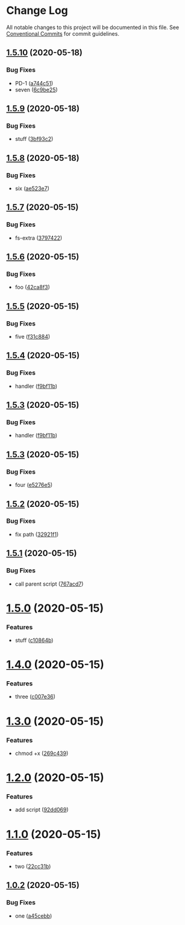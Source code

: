 # Change Log

All notable changes to this project will be documented in this file.
See [Conventional Commits](https://conventionalcommits.org) for commit guidelines.

## [1.5.10](https://github.com/pie-framework/mr-test/compare/@mr-test/foo@1.5.9...@mr-test/foo@1.5.10) (2020-05-18)


### Bug Fixes

* PD-1 ([a744c51](https://github.com/pie-framework/mr-test/commit/a744c514af5424d027b9530facd513c5c23e55ea))
* seven ([6c9be25](https://github.com/pie-framework/mr-test/commit/6c9be25ab2ed7d00996d91230bc8366d48f23111))





## [1.5.9](https://github.com/pie-framework/mr-test/compare/@mr-test/foo@1.5.8...@mr-test/foo@1.5.9) (2020-05-18)


### Bug Fixes

* stuff ([3bf93c2](https://github.com/pie-framework/mr-test/commit/3bf93c2e462f6a8c9523e4cd0544db8ebd63b3e9))





## [1.5.8](https://github.com/pie-framework/mr-test/compare/@mr-test/foo@1.5.7...@mr-test/foo@1.5.8) (2020-05-18)


### Bug Fixes

* six ([ae523e7](https://github.com/pie-framework/mr-test/commit/ae523e7e8bdacbb9a9bd55e4098bce5499c4f4c5))





## [1.5.7](https://github.com/pie-framework/mr-test/compare/@mr-test/foo@1.5.6...@mr-test/foo@1.5.7) (2020-05-15)


### Bug Fixes

* fs-extra ([3797422](https://github.com/pie-framework/mr-test/commit/379742251ea90ee8cceeeee584d2dfe3aae5f27b))





## [1.5.6](https://github.com/pie-framework/mr-test/compare/@mr-test/foo@1.5.5...@mr-test/foo@1.5.6) (2020-05-15)


### Bug Fixes

* foo ([42ca8f3](https://github.com/pie-framework/mr-test/commit/42ca8f3dc80dc39a94abd421f8842c7104e2cdca))





## [1.5.5](https://github.com/pie-framework/mr-test/compare/@mr-test/foo@1.5.4...@mr-test/foo@1.5.5) (2020-05-15)


### Bug Fixes

* five ([f31c884](https://github.com/pie-framework/mr-test/commit/f31c884a78e8fdc296520d1e3783f9cc72f01cae))





## [1.5.4](https://github.com/pie-framework/mr-test/compare/@mr-test/foo@1.5.3...@mr-test/foo@1.5.4) (2020-05-15)


### Bug Fixes

* handler ([f9bf11b](https://github.com/pie-framework/mr-test/commit/f9bf11b16753832c27b62d92b7dacef0775a9165))





## [1.5.3](https://github.com/pie-framework/mr-test/compare/@mr-test/foo@1.5.3...@mr-test/foo@1.5.3) (2020-05-15)


### Bug Fixes

* handler ([f9bf11b](https://github.com/pie-framework/mr-test/commit/f9bf11b16753832c27b62d92b7dacef0775a9165))





## [1.5.3](https://github.com/pie-framework/mr-test/compare/@mr-test/foo@1.5.2...@mr-test/foo@1.5.3) (2020-05-15)


### Bug Fixes

* four ([e5276e5](https://github.com/pie-framework/mr-test/commit/e5276e5deef5a37de5020560a1596b605c92d83e))





## [1.5.2](https://github.com/pie-framework/mr-test/compare/@mr-test/foo@1.5.1...@mr-test/foo@1.5.2) (2020-05-15)


### Bug Fixes

* fix path ([32921f1](https://github.com/pie-framework/mr-test/commit/32921f14cfd5c8d339ed4fd8031d25dcd26c1aa8))





## [1.5.1](https://github.com/pie-framework/mr-test/compare/@mr-test/foo@1.5.0...@mr-test/foo@1.5.1) (2020-05-15)


### Bug Fixes

* call parent script ([767acd7](https://github.com/pie-framework/mr-test/commit/767acd78213b19b5cb802f9e2cf2c440c1bb629c))





# [1.5.0](https://github.com/pie-framework/mr-test/compare/@mr-test/foo@1.4.0...@mr-test/foo@1.5.0) (2020-05-15)


### Features

* stuff ([c10864b](https://github.com/pie-framework/mr-test/commit/c10864b00e73d4c363aaddf7b44e9f3c13798544))





# [1.4.0](https://github.com/pie-framework/mr-test/compare/@mr-test/foo@1.3.0...@mr-test/foo@1.4.0) (2020-05-15)


### Features

* three ([c007e36](https://github.com/pie-framework/mr-test/commit/c007e36027e08923899c583ca3c2d079937a6c2e))





# [1.3.0](https://github.com/pie-framework/mr-test/compare/@mr-test/foo@1.2.0...@mr-test/foo@1.3.0) (2020-05-15)


### Features

* chmod +x ([269c439](https://github.com/pie-framework/mr-test/commit/269c439563e6c7f4349bbcf411d609e5a0fb50ee))





# [1.2.0](https://github.com/pie-framework/mr-test/compare/@mr-test/foo@1.1.0...@mr-test/foo@1.2.0) (2020-05-15)


### Features

* add script ([92dd069](https://github.com/pie-framework/mr-test/commit/92dd069e6a04ffdf1f83018f83f4a4b4c39a2685))





# [1.1.0](https://github.com/pie-framework/mr-test/compare/@mr-test/foo@1.0.2...@mr-test/foo@1.1.0) (2020-05-15)


### Features

* two ([22cc31b](https://github.com/pie-framework/mr-test/commit/22cc31b4e84a0da2b49c8b04f99c9d1d1259a2c7))





## [1.0.2](https://github.com/pie-framework/mr-test/compare/@mr-test/foo@1.0.1...@mr-test/foo@1.0.2) (2020-05-15)


### Bug Fixes

* one ([a45cebb](https://github.com/pie-framework/mr-test/commit/a45cebba47920da11c350f9d691af7a700da125d))
